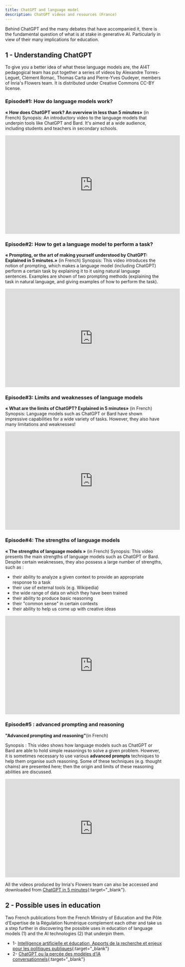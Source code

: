```yaml
---
title: ChatGPT and language model
description: ChatGPT videos and resources (France)
---
```


Behind ChatGPT and the many debates that have accompanied it, there is the fundamental question of what is at stake in generative AI. Particularly in view of their many implications for education.

## 1 - Understanding ChatGPT

To give you a better idea of what these language models are, the AI4T pedagogical team has put together a series of videos by Alexandre Torres-Leguet, Clément Romac, Thomas Carta and Pierre-Yves Oudeyer, members of Inria's Flowers team. It is distributed under Creative Commons CC-BY license.

### Episode#1: How do language models work?

**« How does ChatGPT work? An overview in less than 5 minutes»** (in French)
Synopsis: An introductory video to the language models that underpin tools like ChatGPT and Bard. It's aimed at a wide audience, including students and teachers in secondary schools.

<center><iframe width="560" height="315" src="https://www.youtube.com/embed/K8gOvC8gvB4" title="YouTube video player" frameborder="0" allow="accelerometer; autoplay; clipboard-write; encrypted-media; gyroscope; picture-in-picture; web-share" allowfullscreen></iframe></center>

### Episode#2: How to get a language model to perform a task?

**« Prompting, or the art of making yourself understood by ChatGPT: Explained in 5 minutes.»** (in French)
Synopsis: This video introduces the notion of prompting, which makes a language model (including ChatGPT) perform a certain task by explaining it to it using natural language sentences. Examples are shown of two prompting methods (explaining the task in natural language, and giving examples of how to perform the task).

<center><iframe width="560" height="315" src="https://www.youtube.com/embed/8IQ9i_QoA3A" title="YouTube video player" frameborder="0" allow="accelerometer; autoplay; clipboard-write; encrypted-media; gyroscope; picture-in-picture; web-share" allowfullscreen></iframe></center>

### Episode#3: Limits and weaknesses of language models

**« What are the limits of ChatGPT? Explained in 5 minutes»** (in French)
Synopsis: Language models such as ChatGPT or Bard have shown impressive capabilities for a wide variety of tasks. However, they also have many limitations and weaknesses!

<center><iframe width="560" height="315" src="https://www.youtube.com/embed/xXHWTC4mJBM" title="YouTube video player" frameborder="0" allow="accelerometer; autoplay; clipboard-write; encrypted-media; gyroscope; picture-in-picture; web-share" allowfullscreen></iframe></center>

### Episode#4: The strengths of language models

**« The strengths of language models »** (in French)
Synopsis: This video presents the main strengths of language models such as ChatGPT or Bard. Despite certain weaknesses, they also possess a large number of strengths, such as :
- their ability to analyze a given context to provide an appropriate response to a task
- their use of external tools (e.g. Wikipedia)
- the wide range of data on which they have been trained
- their ability to produce basic reasoning
- their "common sense" in certain contexts
- their ability to help us come up with creative ideas

<center><iframe width="560" height="315" src="https://www.youtube.com/embed/5HVR3cVFot4" title="YouTube video player" frameborder="0" allow="accelerometer; autoplay; clipboard-write; encrypted-media; gyroscope; picture-in-picture; web-share" allowfullscreen></iframe></center>

### Episode#5 : advanced prompting and reasoning

**"Advanced prompting and reasoning"**(in French)

Synopsis : This video shows how language models such as ChatGPT or Bard are able to hold simple reasonings to solve a given problem.
However, it is sometimes necessary to use various **advanced prompts** techniques to help them organise such reasoning.
Some of these techniques (e.g. thought chains) are presented here; then the origin and limits of these reasoning abilities are discussed.

<center><iframe width="560" height="315" src="https://www.youtube.com/embed/uLMqTPmvqPw" title="YouTube video player" frameborder="0" allow="accelerometer; autoplay; clipboard-write; encrypted-media; gyroscope; picture-in-picture; web-share" allowfullscreen></iframe></center>


All the videos produced by Inria's Flowers team can also be accessed and downloaded from [ChatGPT in 5 minutes](http://developmentalsystems.org/chatgpt_en_5_minutes/){:target="_blank"}.

## 2 - Possible uses in education
Two French publications from the French Ministry of Education and the Pôle d'Expertise de la Régulation Numérique complement each other and take us a step further in discovering the possible uses in education of language models (1) and the AI technologies (2) that underpin them.
- 1- [Intelligence artificielle et éducation, Apports de la recherche et enjeux pour les politiques publiques](https://edunumrech.hypotheses.org/files/2023/05/MEN_DNE_brochure_IA_WEB.pdf){:target="_blank"}
- 2- [ChatGPT ou la percée des modèles d’IA conversationnels](https://www.peren.gouv.fr/rapports/2023-04-06_Eclairage%20sur_CHATGPT_FR.pdf){:target="_blank"}
